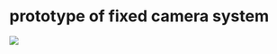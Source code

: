 # prototype of fixed camera system
 ![](https://github.com/AHoroszkiewicz/cameras/blob/main/2022-10-12%2013-39-10_Trim.gif)
